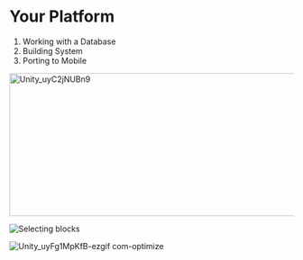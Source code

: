 # Your Platform

1) Working with a Database
2) Building System
3) Porting to Mobile


<img width="546" height="254" alt="Unity_uyC2jNUBn9" src="https://github.com/user-attachments/assets/10b8009f-8223-4361-89d8-1eea64d2d7e7" />


![Selecting blocks](https://github.com/user-attachments/assets/6a5d2511-419d-426d-af60-2f79ccc70dbe)

![Unity_uyFg1MpKfB-ezgif com-optimize](https://github.com/user-attachments/assets/58b67f38-4d8a-4550-8c17-8cc8a1a9a170)


